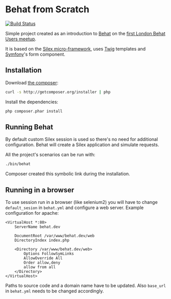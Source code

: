 Behat from Scratch
==================

[![Build Status](https://secure.travis-ci.org/jakzal/behat-from-scratch.png?branch=master)](http://travis-ci.org/jakzal/behat-from-scratch)

Simple project created as an introduction to [Behat](http://behat.org/) on the
[first London Behat Users meetup](http://www.meetup.com/London-BEHAT-PHPSpec-user-group-for-Developers-Testers/events/46923902/).

It is based on the [Silex micro-framework](http://silex.sensiolabs.org/), uses
[Twig](http://twig.sensiolabs.org/) templates and [Symfony](http://symfony.com/)'s
form component.

Installation
------------

Download [the composer](http://getcomposer.org/):

```bash
curl -s http://getcomposer.org/installer | php
```

Install the dependencies:

```bash
php composer.phar install
```

Running Behat
-------------

By default custom Silex session is used so there's no need for additional
configuration. Behat will create a Silex application and simulate requests.

All the project's scenarios can be run with:

```bash
./bin/behat
```

Composer created this symbolic link during the installation.

Running in a browser
--------------------

To use session run in a browser (like selenium2) you will have to
change `default_sesion` in `behat.yml` and configure a web server.
Example configuration for apache:

```
<VirtualHost *:80>
    ServerName behat.dev

    DocumentRoot /var/www/behat.dev/web
    DirectoryIndex index.php

    <Directory /var/www/behat.dev/web>
        Options FollowSymLinks
        AllowOverride All
        Order allow,deny
        allow from all
    </Directory>
</VirtualHost>
```

Paths to source code and a domain name have to be updated.
Also `base_url` in `behat.yml` needs to be changed accordingly.
